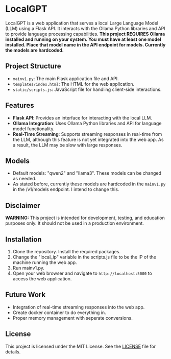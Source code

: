 # LocalGPT

LocalGPT is a web application that serves a local Large Language Model (LLM) using a Flask API. It interacts with the Ollama Python libraries and API to provide language processing capabilities.
**This project REQUIRES Ollama installed and running on your system. You must have at least one model installed. Place that model name in the API endpoint for models. Currently the models are hardcoded.**

## Project Structure


- `mainv1.py`: The main Flask application file and API.
- `templates/index.html`: The HTML for the web application.
- `static/scripts.js`: JavaScript file for handling client-side interactions.

## Features

- **Flask API**: Provides an interface for interacting with the local LLM.
- **Ollama Integration**: Uses Ollama Python libraries and API for language model functionality.
- **Real-Time Streaming**: Supports streaming responses in real-time from the LLM, although this feature is not yet integrated into the web app. As a result, the LLM may be slow with large responses.

## Models

- Default models: "qwen2" and "llama3". These models can be changed as needed.
- As stated before, currently these models are hardcoded in the `mainv1.py` in the /v1/models endpoint. I intend to change this.

## Disclaimer

**WARNING:** This project is intended for development, testing, and education purposes only. It should not be used in a production environment.

## Installation

1. Clone the repository. Install the required packages.
2. Change the "local_ip" variable in the scripts.js file to be the IP of the machine running the web app.
3. Run mainv1.py.
4. Open your web browser and navigate to `http://localhost:5000` to access the web application.

## Future Work

- Integration of real-time streaming responses into the web app.
- Create docker container to do everything in. 
- Proper memory management with seperate conversions.

## License

This project is licensed under the MIT License. See the [LICENSE](LICENSE) file for details.

